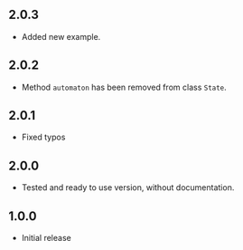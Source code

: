 ## 2.0.3

* Added new example.

## 2.0.2

* Method `automaton` has been removed from class `State`.

## 2.0.1

* Fixed typos

## 2.0.0

* Tested and ready to use version, without documentation.

## 1.0.0

* Initial release
